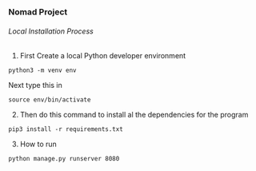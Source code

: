 ### Nomad Project

###### Local Installation Process

1. First Create a local Python developer environment

```
python3 -m venv env
```

Next type this in

```
source env/bin/activate
```

2. Then do this command to install al the dependencies for the program

```
pip3 install -r requirements.txt
```

3. How to run
```
python manage.py runserver 8080
```